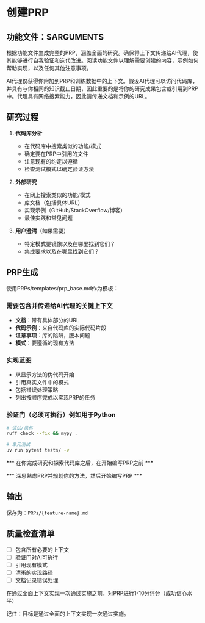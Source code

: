 # 创建PRP

## 功能文件：$ARGUMENTS

根据功能文件生成完整的PRP，涵盖全面的研究。确保将上下文传递给AI代理，使其能够进行自我验证和迭代改进。阅读功能文件以理解需要创建的内容，示例如何帮助实现，以及任何其他注意事项。

AI代理仅获得你附加到PRP和训练数据中的上下文。假设AI代理可以访问代码库，并具有与你相同的知识截止日期，因此重要的是将你的研究成果包含或引用到PRP中。代理具有网络搜索能力，因此请传递文档和示例的URL。

## 研究过程

1. **代码库分析**
   - 在代码库中搜索类似的功能/模式
   - 确定要在PRP中引用的文件
   - 注意现有的约定以遵循
   - 检查测试模式以确定验证方法

2. **外部研究**
   - 在网上搜索类似的功能/模式
   - 库文档（包括具体URL）
   - 实现示例（GitHub/StackOverflow/博客）
   - 最佳实践和常见问题

3. **用户澄清**（如果需要）
   - 特定模式要镜像以及在哪里找到它们？
   - 集成要求以及在哪里找到它们？

## PRP生成

使用PRPs/templates/prp_base.md作为模板：

### 需要包含并传递给AI代理的关键上下文
- **文档**：带有具体部分的URL
- **代码示例**：来自代码库的实际代码片段
- **注意事项**：库的陷阱，版本问题
- **模式**：要遵循的现有方法

### 实现蓝图
- 从显示方法的伪代码开始
- 引用真实文件中的模式
- 包括错误处理策略
- 列出按顺序完成以实现PRP的任务

### 验证门（必须可执行）例如用于Python
```bash
# 语法/风格
ruff check --fix && mypy .

# 单元测试
uv run pytest tests/ -v

```

*** 在你完成研究和探索代码库之后，在开始编写PRP之前 ***

*** 深思熟虑PRP并规划你的方法，然后开始编写PRP ***

## 输出
保存为：`PRPs/{feature-name}.md`

## 质量检查清单
- [ ] 包含所有必要的上下文
- [ ] 验证门对AI可执行
- [ ] 引用现有模式
- [ ] 清晰的实现路径
- [ ] 文档记录错误处理

在通过全面上下文实现一次通过实施之前，对PRP进行1-10分评分（成功信心水平）

记住：目标是通过全面的上下文实现一次通过实施。
